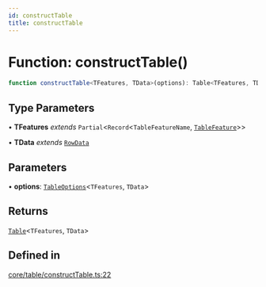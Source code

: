 ```yaml
---
id: constructTable
title: constructTable
---
```


# Function: constructTable()

```ts
function constructTable<TFeatures, TData>(options): Table<TFeatures, TData>
```

## Type Parameters

• **TFeatures** *extends* `Partial`\<`Record`\<`TableFeatureName`, [`TableFeature`](../interfaces/tablefeature.md)\>\>

• **TData** *extends* [`RowData`](../type-aliases/rowdata.md)

## Parameters

• **options**: [`TableOptions`](../type-aliases/tableoptions.md)\<`TFeatures`, `TData`\>

## Returns

[`Table`](../type-aliases/table.md)\<`TFeatures`, `TData`\>

## Defined in

[core/table/constructTable.ts:22](https://github.com/TanStack/table/blob/main/packages/table-core/src/core/table/constructTable.ts#L22)
